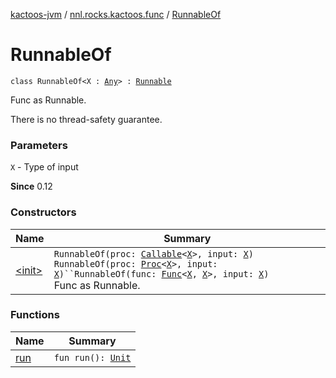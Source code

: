 [kactoos-jvm](../../index.md) / [nnl.rocks.kactoos.func](../index.md) / [RunnableOf](./index.md)

# RunnableOf

`class RunnableOf<X : `[`Any`](https://kotlinlang.org/api/latest/jvm/stdlib/kotlin/-any/index.html)`> : `[`Runnable`](http://docs.oracle.com/javase/8/docs/api/java/lang/Runnable.html)

Func as Runnable.

There is no thread-safety guarantee.

### Parameters

`X` - Type of input

**Since**
0.12

### Constructors

| Name | Summary |
|---|---|
| [&lt;init&gt;](-init-.md) | `RunnableOf(proc: `[`Callable`](http://docs.oracle.com/javase/8/docs/api/java/util/concurrent/Callable.html)`<`[`X`](index.md#X)`>, input: `[`X`](index.md#X)`)`<br>`RunnableOf(proc: `[`Proc`](../../nnl.rocks.kactoos/-proc/index.md)`<`[`X`](index.md#X)`>, input: `[`X`](index.md#X)`)``RunnableOf(func: `[`Func`](../../nnl.rocks.kactoos/-func/index.md)`<`[`X`](index.md#X)`, `[`X`](index.md#X)`>, input: `[`X`](index.md#X)`)`<br>Func as Runnable. |

### Functions

| Name | Summary |
|---|---|
| [run](run.md) | `fun run(): `[`Unit`](https://kotlinlang.org/api/latest/jvm/stdlib/kotlin/-unit/index.html) |
